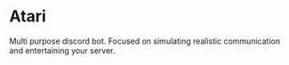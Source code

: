 # Atari
Multi purpose discord bot. Focused on simulating realistic communication and entertaining your server.
